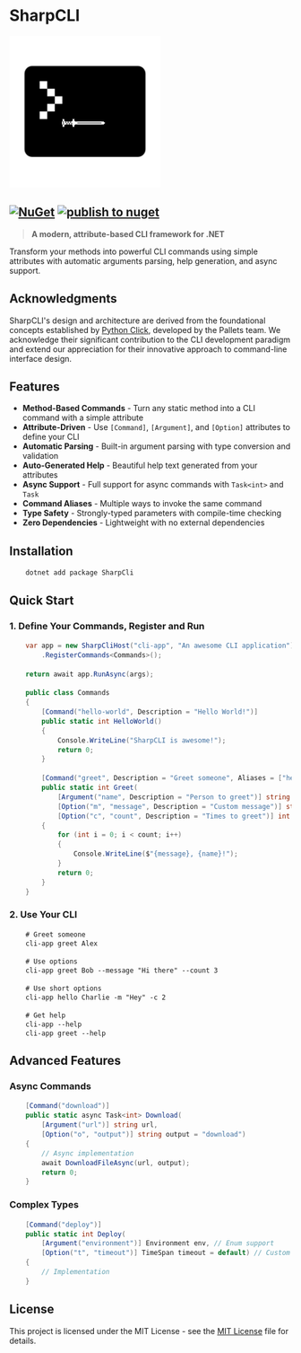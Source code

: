 # SharpCLI

<img src="https://raw.githubusercontent.com/huneriann/sharpcli/master/icon.png" alt="sharp-cli-icon" style="width:270px;height:270px"/><br>

[![NuGet](https://img.shields.io/nuget/v/sharpcli.svg)](https://www.nuget.org/packages/sharpcli)
[![publish to nuget](https://github.com/huneriann/sharpcli/actions/workflows/publish.yml/badge.svg)](https://github.com/huneriann/sharpcli/actions/workflows/publish.yml)
---

> **A modern, attribute-based CLI framework for .NET** 

Transform your methods into powerful CLI commands using simple attributes with automatic arguments parsing, help
generation, and async support.

## Acknowledgments

SharpCLI's design and architecture are derived from the foundational concepts established by [Python Click](https://github.com/pallets/click), developed by the Pallets team. We acknowledge their significant contribution to the CLI development paradigm and extend our appreciation for their innovative approach to command-line interface design.

##  Features

- **Method-Based Commands** - Turn any static method into a CLI command with a simple attribute
- **Attribute-Driven** - Use `[Command]`, `[Argument]`, and `[Option]` attributes to define your CLI
- **Automatic Parsing** - Built-in argument parsing with type conversion and validation
- **Auto-Generated Help** - Beautiful help text generated from your attributes
- **Async Support** - Full support for async commands with `Task<int>` and `Task`
- **Command Aliases** - Multiple ways to invoke the same command
- **Type Safety** - Strongly-typed parameters with compile-time checking
- **Zero Dependencies** - Lightweight with no external dependencies

## Installation
```text
    dotnet add package SharpCli
```

## Quick Start

### 1. Define Your Commands, Register and Run

```csharp
    var app = new SharpCliHost("cli-app", "An awesome CLI application")
        .RegisterCommands<Commands>();
        
    return await app.RunAsync(args);
    
    public class Commands
    {
        [Command("hello-world", Description = "Hello World!")]
        public static int HelloWorld() 
        {
            Console.WriteLine("SharpCLI is awesome!"); 
            return 0;
        }
    
        [Command("greet", Description = "Greet someone", Aliases = ["hello", "hi"])]
        public static int Greet(
            [Argument("name", Description = "Person to greet")] string name,
            [Option("m", "message", Description = "Custom message")] string message = "Hello",
            [Option("c", "count", Description = "Times to greet")] int count = 1)
        {
            for (int i = 0; i < count; i++)
            {
                Console.WriteLine($"{message}, {name}!");
            }
            return 0;
        }
    }
```

### 2. Use Your CLI
```
    # Greet someone
    cli-app greet Alex
    
    # Use options
    cli-app greet Bob --message "Hi there" --count 3
    
    # Use short options
    cli-app hello Charlie -m "Hey" -c 2
    
    # Get help
    cli-app --help
    cli-app greet --help
```

## Advanced Features

### Async Commands
```csharp
    [Command("download")]
    public static async Task<int> Download(
        [Argument("url")] string url,
        [Option("o", "output")] string output = "download")
    {
        // Async implementation
        await DownloadFileAsync(url, output);
        return 0;
    }
```

### Complex Types
```csharp
    [Command("deploy")]
    public static int Deploy(
        [Argument("environment")] Environment env, // Enum support
        [Option("t", "timeout")] TimeSpan timeout = default) // Custom types
    {
        // Implementation
    }
```
##  License
This project is licensed under the MIT License - see the [MIT License](https://github.com/huneriann/sharpcli/blob/master/LICENSE.md) file for details.
